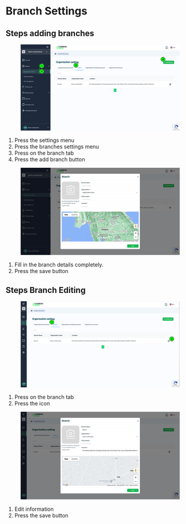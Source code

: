# Branch Settings

## Steps adding branches

<figure><img src="../../../.gitbook/assets/image.png" alt=""><figcaption></figcaption></figure>

1. Press the settings menu
2. Press the branches settings menu
3. Press on the branch tab
4. Press the add branch button



<figure><img src="../../../.gitbook/assets/image (1).png" alt=""><figcaption></figcaption></figure>

1. Fill in the branch details completely.
2. Press the save button



## Steps Branch Editing

<figure><img src="../../../.gitbook/assets/image (2).png" alt=""><figcaption></figcaption></figure>

1. Press on the branch tab
2. Press the icon



<figure><img src="../../../.gitbook/assets/image (3).png" alt=""><figcaption></figcaption></figure>

1. Edit information
2. Press the save button

